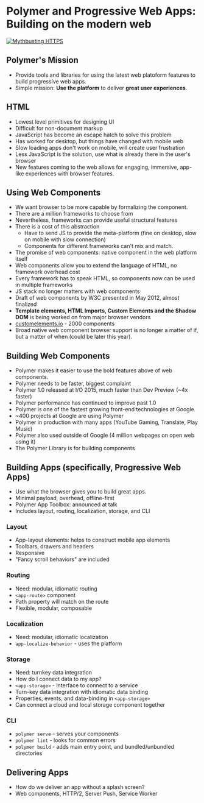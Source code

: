 # Polymer and Progressive Web Apps: Building on the modern web
[![Mythbusting HTTPS](http://img.youtube.com/vi/fFF2Yup2dMM/0.jpg)](http://www.youtube.com/watch?v=fFF2Yup2dMM)


## Polymer's Mission
- Provide tools and libraries for using the latest web platoform features to build progressive web apps.
- Simple mission: **Use the platform** to deliver **great user experiences**.

## HTML
- Lowest level primitives for designing UI
- Difficult for non-document markup
- JavaScript has become an escape hatch to solve this problem
- Has worked for desktop, but things have changed with mobile web
- Slow loading apps don't work on mobile, will create user frustration
- Less JavaScript is the solution, use what is already there in the user's browser
- New features coming to the web allows for engaging, immersive, app-like experiences with browser features.

## Using Web Components
- We want browser to be more capable by formalizing the component.
- There are a million frameworks to choose from
- Nevertheless, frameworks can provide useful structural features
- There is a cost of this abstraction
  * Have to send JS to provide the meta-platform (fine on desktop, slow on mobile with slow connection)
  * Components for different frameworks can't mix and match.
- The promise of web components: native component in the web platform itself
- Web components allow you to extend the language of HTML, no framework overhead cost
- Every framework has to speak HTML, so components now can be used in multiple frameworks
- JS stack no longer matters with web components
- Draft of web components by W3C presented in May 2012, almost finalized
- **Template elements, HTML Imports, Custom Elements and the Shadow DOM** is being worked on from major browser vendors
- [customelements.io](customelements.io) - 2000 components
- Broad native web component browser support is no longer a matter of if, but a matter of when (could be later this year).

## Building Web Components
- Polymer makes it easier to use the bold features above of web components.
- Polymer needs to be faster, biggest complaint
- Polymer 1.0 released at I/O 2015, much faster than Dev Preview (~4x faster)
- Polymer performance has continued to improve past 1.0
- Polymer is one of the fastest growing front-end technologies at Google
- ~400 projects at Google are using Polymer
- Polymer in production with many apps (YouTube Gaming, Translate, Play Music)
- Polymer also used outside of Google (4 million webpages on open web using it)
- The Polymer Library is for building components

## Building Apps (specifically, Progressive Web Apps)
- Use what the browser gives you to build great apps.
- Minimal payload, overhead, offline-first
- Polymer App Toolbox: announced at talk
- Includes layout, routing, localization, storage, and CLI

### Layout
- App-layout elements: helps to construct mobile app elements
- Toolbars, drawers and headers
- Responsive
- "Fancy scroll behaviors" are included

### Routing
- Need: modular, idiomatic routing
- `<app-route>` component
- Path property will match on the route
- Flexible, modular, composable

### Localization
- Need: modular, idiomatic localization
- `app-localize-behavior` - uses the platform

### Storage
- Need: turnkey data integration
- How do I connect data to my app?
- `<app-storage>` - interface to connect to a service
- Turn-key data integration with idiomatic data binding
- Properties, events, and data-binding in `<app-storage>`
- Can connect a cloud and local storage component together

### CLI
- `polymer serve` - serves your components
- `polymer lint` - looks for common errors
- `polymer build` - adds main entry point, and bundled/unbundled directories


## Delivering Apps
- How do we deliver an app without a splash screen?
- Web components, HTTP/2, Server Push, Service Worker
